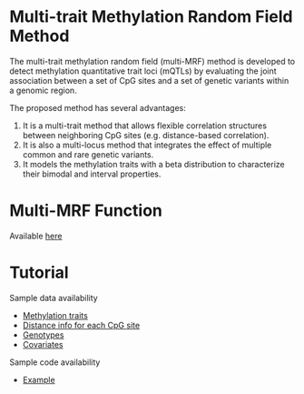 # Multi-trait Methylation Random Field Method
The multi-trait methylation random field (multi-MRF) method is developed to detect methylation quantitative trait loci (mQTLs) by evaluating the joint association between a set of CpG sites and a set of genetic variants within a genomic region. 

The proposed method has several advantages:
1) It is a multi-trait method that allows flexible correlation structures between neighboring CpG sites (e.g. distance-based correlation). 
2) It is also a multi-locus method that integrates the effect of multiple common and rare genetic variants. 
3) It models the methylation traits with a beta distribution to characterize their bimodal and interval properties. 

# Multi-MRF Function
Available [here](./R/Multi-MRF.R)

# Tutorial
Sample data availability
- [Methylation traits](./Example/Data/Traits.txt)
- [Distance info for each CpG site](./Example/Data/Distance.txt)
- [Genotypes](./Example/Data/Genotypes.txt)
- [Covariates](./Example/Data/Covariates.txt)

Sample code availability
- [Example](./Example/Example.R)
